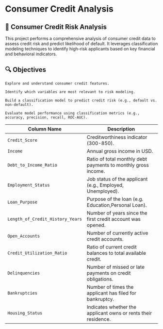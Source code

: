# Consumer Credit Analysis

## 🧾 Consumer Credit Risk Analysis

This project performs a comprehensive analysis of consumer credit data to assess credit risk and predict likelihood of default. It leverages classification modeling techniques to identify high-risk applicants based on key financial and behavioral indicators.

## 🔍 Objectives

    Explore and understand consumer credit features.

    Identify which variables are most relevant to risk modeling.

    Build a classification model to predict credit risk (e.g., default vs. non-default).

    Evaluate model performance using classification metrics (e.g., accuracy, precision, recall, ROC-AUC).

| Column Name                        | Description                                                              |
|-----------------------------------|--------------------------------------------------------------------------|
| `Credit_Score`                    | Creditworthiness indicator (300-850).                                    |
| `Income`                          | Annual gross income in USD.                                              |
| `Debt_to_Income_Ratio`            | Ratio of total monthly debt payments to monthly gross income.            |
| `Employment_Status`               | Job status of the applicant (e.g., Employed, Unemployed).                |
| `Loan_Purpose`                    | Purpose of the loan (e.g. Education,Personal Loan).                      |
| `Length_of_Credit_History_Years` | Number of years since the first credit account was opened.                |
| `Open_Accounts`                   | Number of currently active credit accounts.                              |
| `Credit_Utilization_Ratio`        | Ratio of current credit balances to total available credit.              |
| `Delinquencies`                   | Number of missed or late payments on credit obligations.                 |
| `Bankruptcies`                    | Number of times the applicant has filed for bankruptcy.                  |
| `Housing_Status`                  | Indicates whether the applicant owns or rents their residence.           |

